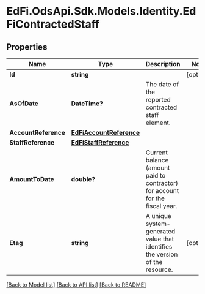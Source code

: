 # EdFi.OdsApi.Sdk.Models.Identity.EdFiContractedStaff
## Properties

Name | Type | Description | Notes
------------ | ------------- | ------------- | -------------
**Id** | **string** |  | [optional] 
**AsOfDate** | **DateTime?** | The date of the reported contracted staff element. | 
**AccountReference** | [**EdFiAccountReference**](EdFiAccountReference.md) |  | 
**StaffReference** | [**EdFiStaffReference**](EdFiStaffReference.md) |  | 
**AmountToDate** | **double?** | Current balance (amount paid to contractor) for account for the fiscal year. | 
**Etag** | **string** | A unique system-generated value that identifies the version of the resource. | [optional] 

[[Back to Model list]](../README.md#documentation-for-models) [[Back to API list]](../README.md#documentation-for-api-endpoints) [[Back to README]](../README.md)

